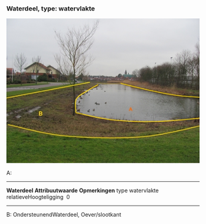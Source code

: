 <div>

### Waterdeel, type: watervlakte

![](media/image59.jpg)

A:

  ------------------------ --------------------- -----------------
  **Waterdeel**            **Attribuutwaarde**   **Opmerkingen**
  type                     watervlakte            
  relatieveHoogteligging    0                     
  ------------------------ --------------------- -----------------

B: OndersteunendWaterdeel, Oever/slootkant

</div>
